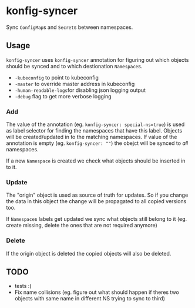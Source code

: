 # konfig-syncer

Sync `ConfigMap`s and `Secret`s between namespaces.

## Usage

`konfig-syncer` uses `konfig-syncer` annotation for figuring out which objects should be synced and to which destionation `Namespace`s.

- `-kubeconfig` to point to kubeconfig
- `-master` to override master address in kubeconfig
- `-human-readable-logs`for disabling json logging output
- `-debug` flag to get more verbose logging

### Add
The value of the annotation (eg. `konfig-syncer: special-ns=true`) is used as label selector for finding the namespaces that have this label. Objects will be created/updated in to the matching namespaces.
If value of the annotation is empty (eg. `konfig-syncer: ""`) the obejct will be synced to *all* namespaces. 

If a new `Namespace` is created we check what objects should be inserted in to it.

### Update

The "origin" object is used as source of truth for updates. So if you change the data in this object the change will be propagated to all copied versions too.

If `Namespace`s labels get updated we sync what objects still belong to it (eg. create missing, delete the ones that are not required anymore)

### Delete

If the origin object is deleted the copied objects will also be deleted.

## TODO

- tests :(
- Fix name collisions (eg. figure out what should happen if theres two objects with same name in different NS trying to sync to third)
